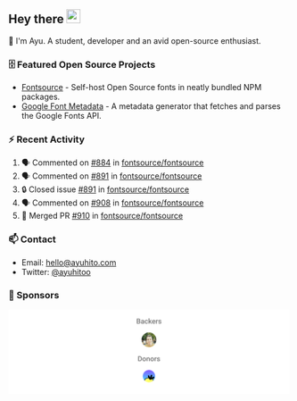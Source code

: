 ## Hey there <img src="https://media.giphy.com/media/hvRJCLFzcasrR4ia7z/giphy.gif" width="25" height="25">

📝 I'm Ayu. A student, developer and an avid open-source enthusiast.

### 🗄 Featured Open Source Projects

- [Fontsource](https://github.com/fontsource/fontsource) - Self-host Open Source fonts in neatly bundled NPM packages.
- [Google Font Metadata](https://github.com/fontsource/google-font-metadata) - A metadata generator that fetches and parses the Google Fonts API.

### ⚡ Recent Activity

<!--START_SECTION:activity-->

1. 🗣 Commented on [#884](https://github.com/fontsource/fontsource/issues/884#issuecomment-1849043845) in [fontsource/fontsource](https://github.com/fontsource/fontsource)
2. 🗣 Commented on [#891](https://github.com/fontsource/fontsource/issues/891#issuecomment-1849043410) in [fontsource/fontsource](https://github.com/fontsource/fontsource)
3. 🔒 Closed issue [#891](https://github.com/fontsource/fontsource/issues/891) in [fontsource/fontsource](https://github.com/fontsource/fontsource)
4. 🗣 Commented on [#908](https://github.com/fontsource/fontsource/issues/908#issuecomment-1849043062) in [fontsource/fontsource](https://github.com/fontsource/fontsource)
5. 🎉 Merged PR [#910](https://github.com/fontsource/fontsource/pull/910) in [fontsource/fontsource](https://github.com/fontsource/fontsource)
<!--END_SECTION:activity-->

### 📫 Contact

- Email: hello@ayuhito.com
- Twitter: [@ayuhitoo](https://twitter.com/ayuhitoo)

### :sparkling_heart: Sponsors

<p align="center">
  <a href="https://cdn.jsdelivr.net/gh/ayuhito/ayuhito/sponsors.svg">
    <img src='https://raw.githubusercontent.com/ayuhito/ayuhito/master/sponsors.svg'/>
  </a>
</p>
